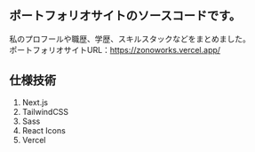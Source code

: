 ## ポートフォリオサイトのソースコードです。
私のプロフールや職歴、学歴、スキルスタックなどをまとめました。<br>
ポートフォリオサイトURL：https://zonoworks.vercel.app/

## 仕様技術
1. Next.js
2. TailwindCSS
3. Sass
4. React Icons
5. Vercel

